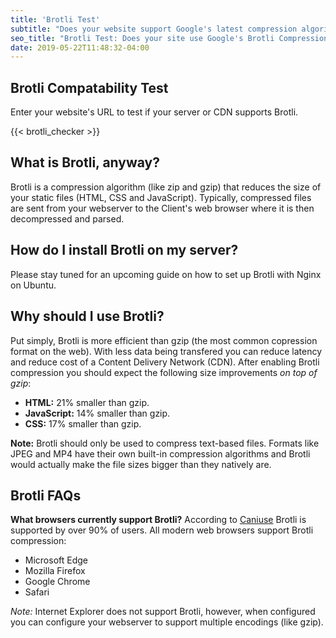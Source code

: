 ```yaml
---
title: 'Brotli Test'
subtitle: "Does your website support Google's latest compression algorithm?"
seo_title: "Brotli Test: Does your site use Google's Brotli Compression"
date: 2019-05-22T11:48:32-04:00
---
```


## Brotli Compatability Test

Enter your website's URL to test if your server or CDN supports Brotli.

{{< brotli_checker >}}

## What is Brotli, anyway?

Brotli is a compression algorithm (like zip and gzip) that reduces the size of your static files (HTML, CSS and JavaScript). Typically, compressed files are sent from your webserver to the Client's web browser where it is then decompressed and parsed.

## How do I install Brotli on my server?

Please stay tuned for an upcoming guide on how to set up Brotli with Nginx on Ubuntu.

## Why should I use Brotli?

Put simply, Brotli is more efficient than gzip (the most common copression format on the web). With less data being transfered you can reduce latency and reduce cost of a Content Delivery Network (CDN). After enabling Brotli compression you should expect the following size improvements _on top of gzip_:

- **HTML:** 21% smaller than gzip.
- **JavaScript:** 14% smaller than gzip.
- **CSS:** 17% smaller than gzip.

**Note:** Brotli should only be used to compress text-based files. Formats like JPEG and MP4 have their own built-in compression algorithms and Brotli would actually make the file sizes bigger than they natively are.

## Brotli FAQs

**What browsers currently support Brotli?**
According to <a href="https://caniuse.com/#feat=brotli" target=_blank>Caniuse</a> Brotli is supported by over 90% of users. All modern web browsers support Brotli compression:

- Microsoft Edge
- Mozilla Firefox
- Google Chrome
- Safari

_Note:_ Internet Explorer does not support Brotli, however, when configured you can configure your webserver to support multiple encodings (like gzip).
